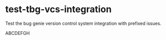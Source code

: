 # test-tbg-vcs-integration
Test the bug genie version control system integration with prefixed issues.

ABCDEFGH
